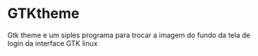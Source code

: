 # GTKtheme
Gtk theme e um siples programa para trocar a imagem do fundo da tela de login da interface GTK linux 
